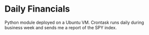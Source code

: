 # Daily Financials


Python module deployed on a Ubuntu VM. Crontask runs daily during business week and sends me a report of the SPY index.
